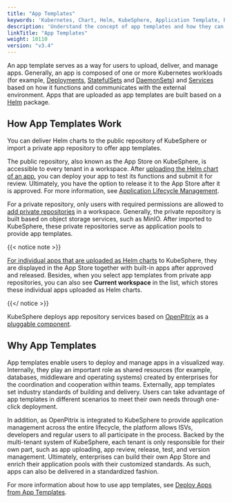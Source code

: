 ```yaml
---
title: "App Templates"
keywords: 'Kubernetes, Chart, Helm, KubeSphere, Application Template, Repository'
description: 'Understand the concept of app templates and how they can help to deploy applications within enterprises.'
linkTitle: "App Templates"
weight: 10110
version: "v3.4"
---
```


An app template serves as a way for users to upload, deliver, and manage apps. Generally, an app is composed of one or more Kubernetes workloads (for example, [Deployments](../../../project-user-guide/application-workloads/deployments/), [StatefulSets](../../../project-user-guide/application-workloads/statefulsets/) and [DaemonSets](../../../project-user-guide/application-workloads/daemonsets/)) and [Services](../../../project-user-guide/application-workloads/services/) based on how it functions and communicates with the external environment. Apps that are uploaded as app templates are built based on a [Helm](https://helm.sh/) package.

## How App Templates Work

You can deliver Helm charts to the public repository of KubeSphere or import a private app repository to offer app templates.

The public repository, also known as the App Store on KubeSphere, is accessible to every tenant in a workspace. After [uploading the Helm chart of an app](../../../workspace-administration/upload-helm-based-application/), you can deploy your app to test its functions and submit it for review. Ultimately, you have the option to release it to the App Store after it is approved. For more information, see [Application Lifecycle Management](../../../application-store/app-lifecycle-management/).

For a private repository, only users with required permissions are allowed to [add private repositories](../../../workspace-administration/app-repository/import-helm-repository/) in a workspace. Generally, the private repository is built based on object storage services, such as MinIO. After imported to KubeSphere, these private repositories serve as application pools to provide app templates.

{{< notice note >}}

[For individual apps that are uploaded as Helm charts](../../../workspace-administration/upload-helm-based-application/) to KubeSphere, they are displayed in the App Store together with built-in apps after approved and released. Besides, when you select app templates from private app repositories, you can also see **Current workspace** in the list, which stores these individual apps uploaded as Helm charts.

{{</ notice >}} 

KubeSphere deploys app repository services based on [OpenPitrix](https://github.com/openpitrix/openpitrix) as a [pluggable component](../../../pluggable-components/app-store/).

## Why App Templates

App templates enable users to deploy and manage apps in a visualized way. Internally, they play an important role as shared resources (for example, databases, middleware and operating systems) created by enterprises for the coordination and cooperation within teams. Externally, app templates set industry standards of building and delivery. Users can take advantage of app templates in different scenarios to meet their own needs through one-click deployment.

In addition, as OpenPitrix is integrated to KubeSphere to provide application management across the entire lifecycle, the platform allows ISVs, developers and regular users to all participate in the process. Backed by the multi-tenant system of KubeSphere, each tenant is only responsible for their own part, such as app uploading, app review, release, test, and version management. Ultimately, enterprises can build their own App Store and enrich their application pools with their customized standards. As such, apps can also be delivered in a standardized fashion.

For more information about how to use app templates, see [Deploy Apps from App Templates](../deploy-app-from-template/).